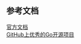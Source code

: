 ## 参考文档
[官方文档](https://golang.org/doc/) </br>
[GitHub上优秀的Go开源项目](http://www.flysnow.org/2016/12/27/golang-hot-project-in-github.html)